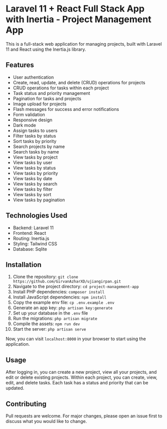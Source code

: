 # Laravel 11 + React Full Stack App with Inertia - Project Management App

This is a full-stack web application for managing projects, built with Laravel 11 and React using the Inertia.js
library.

## Features

- User authentication
- Create, read, update, and delete (CRUD) operations for projects
- CRUD operations for tasks within each project
- Task status and priority management
- Pagination for tasks and projects
- Image upload for projects
- Flash messages for success and error notifications
- Form validation
- Responsive design
- Dark mode
- Assign tasks to users
- Filter tasks by status
- Sort tasks by priority
- Search projects by name
- Search tasks by name
- View tasks by project
- View tasks by user
- View tasks by status
- View tasks by priority
- View tasks by date
- View tasks by search
- View tasks by filter
- View tasks by sort
- View tasks by pagination

## Technologies Used

- Backend: Laravel 11
- Frontend: React
- Routing: Inertia.js
- Styling: Tailwind CSS
- Database: Sqlite

## Installation

1. Clone the repository: `git clone https://github.com/GirvanAzharXD/ujiangirpan.git`
2. Navigate to the project directory: `cd project-management-app`
3. Install PHP dependencies: `composer install`
4. Install JavaScript dependencies: `npm install`
5. Copy the example env file: `cp .env.example .env`
6. Generate an app key: `php artisan key:generate`
7. Set up your database in the `.env` file
8. Run the migrations: `php artisan migrate`
9. Compile the assets: `npm run dev`
10. Start the server: `php artisan serve`

Now, you can visit `localhost:8000` in your browser to start using the application.

## Usage

After logging in, you can create a new project, view all your projects, and edit or delete existing projects. Within
each project, you can create, view, edit, and delete tasks. Each task has a status and priority that can be updated.

## Contributing

Pull requests are welcome. For major changes, please open an issue first to discuss what you would like to change.
